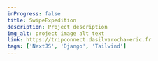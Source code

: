 ```yaml
---
inProgress: false
title: SwipeExpedition
description: Project description
img_alt: project image alt text
link: https://tripconnect.dasilvarocha-eric.fr
tags: ['NextJS', 'Django', 'Tailwind']
---
```

